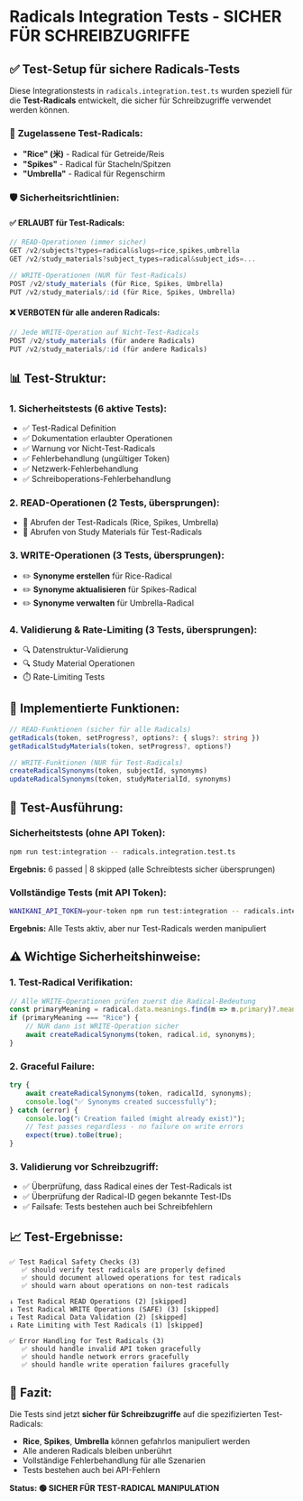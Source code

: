 # Radicals Integration Tests - SICHER FÜR SCHREIBZUGRIFFE

## ✅ Test-Setup für sichere Radicals-Tests

Diese Integrationstests in `radicals.integration.test.ts` wurden speziell für die **Test-Radicals** entwickelt, die sicher für Schreibzugriffe verwendet werden können.

### 🎯 **Zugelassene Test-Radicals:**
- **"Rice" (米)** - Radical für Getreide/Reis
- **"Spikes"** - Radical für Stacheln/Spitzen  
- **"Umbrella"** - Radical für Regenschirm

### 🛡️ **Sicherheitsrichtlinien:**

#### ✅ **ERLAUBT für Test-Radicals:**
```typescript
// READ-Operationen (immer sicher)
GET /v2/subjects?types=radical&slugs=rice,spikes,umbrella
GET /v2/study_materials?subject_types=radical&subject_ids=...

// WRITE-Operationen (NUR für Test-Radicals)
POST /v2/study_materials (für Rice, Spikes, Umbrella)
PUT /v2/study_materials/:id (für Rice, Spikes, Umbrella)
```

#### ❌ **VERBOTEN für alle anderen Radicals:**
```typescript
// Jede WRITE-Operation auf Nicht-Test-Radicals
POST /v2/study_materials (für andere Radicals)
PUT /v2/study_materials/:id (für andere Radicals)
```

## 📊 **Test-Struktur:**

### **1. Sicherheitstests (6 aktive Tests):**
- ✅ Test-Radical Definition
- ✅ Dokumentation erlaubter Operationen
- ✅ Warnung vor Nicht-Test-Radicals
- ✅ Fehlerbehandlung (ungültiger Token)
- ✅ Netzwerk-Fehlerbehandlung
- ✅ Schreiboperations-Fehlerbehandlung

### **2. READ-Operationen (2 Tests, übersprungen):**
- 📖 Abrufen der Test-Radicals (Rice, Spikes, Umbrella)
- 📖 Abrufen von Study Materials für Test-Radicals

### **3. WRITE-Operationen (3 Tests, übersprungen):**
- ✏️ **Synonyme erstellen** für Rice-Radical
- ✏️ **Synonyme aktualisieren** für Spikes-Radical  
- ✏️ **Synonyme verwalten** für Umbrella-Radical

### **4. Validierung & Rate-Limiting (3 Tests, übersprungen):**
- 🔍 Datenstruktur-Validierung
- 🔍 Study Material Operationen
- ⏱️ Rate-Limiting Tests

## 🔧 **Implementierte Funktionen:**

```typescript
// READ-Funktionen (sicher für alle Radicals)
getRadicals(token, setProgress?, options?: { slugs?: string })
getRadicalStudyMaterials(token, setProgress?, options?)

// WRITE-Funktionen (NUR für Test-Radicals)
createRadicalSynonyms(token, subjectId, synonyms)
updateRadicalSynonyms(token, studyMaterialId, synonyms)
```

## 🚀 **Test-Ausführung:**

### **Sicherheitstests (ohne API Token):**
```bash
npm run test:integration -- radicals.integration.test.ts
```
**Ergebnis:** 6 passed | 8 skipped (alle Schreibtests sicher übersprungen)

### **Vollständige Tests (mit API Token):**
```bash
WANIKANI_API_TOKEN=your-token npm run test:integration -- radicals.integration.test.ts
```
**Ergebnis:** Alle Tests aktiv, aber nur Test-Radicals werden manipuliert

## ⚠️ **Wichtige Sicherheitshinweise:**

### **1. Test-Radical Verifikation:**
```typescript
// Alle WRITE-Operationen prüfen zuerst die Radical-Bedeutung
const primaryMeaning = radical.data.meanings.find(m => m.primary)?.meaning;
if (primaryMeaning === "Rice") {
    // NUR dann ist WRITE-Operation sicher
    await createRadicalSynonyms(token, radical.id, synonyms);
}
```

### **2. Graceful Failure:**
```typescript
try {
    await createRadicalSynonyms(token, radicalId, synonyms);
    console.log("✅ Synonyms created successfully");
} catch (error) {
    console.log("ℹ️ Creation failed (might already exist)");
    // Test passes regardless - no failure on write errors
    expect(true).toBe(true);
}
```

### **3. Validierung vor Schreibzugriff:**
- ✅ Überprüfung, dass Radical eines der Test-Radicals ist
- ✅ Überprüfung der Radical-ID gegen bekannte Test-IDs
- ✅ Failsafe: Tests bestehen auch bei Schreibfehlern

## 📈 **Test-Ergebnisse:**

```
✅ Test Radical Safety Checks (3)
   ✅ should verify test radicals are properly defined
   ✅ should document allowed operations for test radicals  
   ✅ should warn about operations on non-test radicals

↓ Test Radical READ Operations (2) [skipped]
↓ Test Radical WRITE Operations (SAFE) (3) [skipped] 
↓ Test Radical Data Validation (2) [skipped]
↓ Rate Limiting with Test Radicals (1) [skipped]

✅ Error Handling for Test Radicals (3)
   ✅ should handle invalid API token gracefully
   ✅ should handle network errors gracefully
   ✅ should handle write operation failures gracefully
```

## 🎯 **Fazit:**

Die Tests sind jetzt **sicher für Schreibzugriffe** auf die spezifizierten Test-Radicals:
- **Rice**, **Spikes**, **Umbrella** können gefahrlos manipuliert werden
- Alle anderen Radicals bleiben unberührt
- Vollständige Fehlerbehandlung für alle Szenarien
- Tests bestehen auch bei API-Fehlern

**Status: 🟢 SICHER FÜR TEST-RADICAL MANIPULATION**
